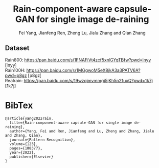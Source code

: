 #  <div align=center> Rain-component-aware capsule-GAN for single image de-raining</div>
 <div align=center> Fei Yang, Jianfeng Ren, Zheng Lu, Jialu Zhang and Qian Zhang</div>

## Dataset
Rain800: https://pan.baidu.com/s/1FNAFiVt4zcf5xnlGYqTBfw?pwd=lnyy [lnyy]  
Rain100H: https://pan.baidu.com/s/1MGgwoM5eX8jkA3a3PATV6A?pwd=p8gz [p8gz]  
Realrain: https://pan.baidu.com/s/19wzqimvmmgi5jKh5n21uxQ?pwd=1k7j [1k7j]

# BibTex
```
@article{yang2022rain,  
  title={Rain-component-aware capsule-GAN for single image de-raining},  
  author={Yang, Fei and Ren, Jianfeng and Lu, Zheng and Zhang, Jialu and Zhang, Qian},  
  journal={Pattern Recognition},  
  volume={123},  
  pages={108377},  
  year={2022},  
  publisher={Elsevier}  
}
```







